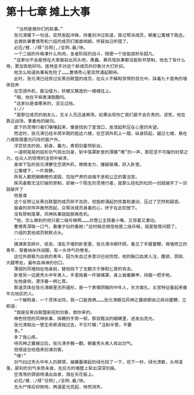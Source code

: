 # 第十七章 摊上大事
        “当然是救你们的执事。”
       张元清撂下一句话，突然发起冲锋，持着剑冲过街道，穿过帮派成员，朝着公寓楼下跑去。
       去救执事曹倩秀和六组的成员们面面相觑，怀疑自己听错了。
       必应/搜.:/择^日网|,/全网.最/快。
       一个二级的斥候凑什么热闹，圣者阶段的战斗，随便一个技能就秒杀超凡。
       “这家伙不会是想在大家面前出风头吧，愚蠢，黄风怪执事都没能斩开禁制，他去了有什么用，更加丢脸好吗。医林圣手对这个新成员的印象分大打折扣。
       他怎么知道执事有危险了………曹倩秀心里突然涌起期待。
       此时，张元清已经掠过反黑白联盟的成员，在众人不解和惊愕的目光中，踩着九十度角的墙体狂奔
       在空调外机、窗沿借力，矫健又飘逸的一楼楼往上。
       “哦，他在干嘛表演跑酷吗。
       “这家伙是谁哪来的，没见过他。
       s://
       “是那位成员的朋友么，无关人员迅速离场，如果出现伤亡我们是不会负责的。该死，他在靠近战场，拿着他的破剑。
       底下的灵境行者们嚷嚷起来，像是找到了宣泄口，发泄起积压在心里的失望。
       而这时，张元清已经半爬半跑的抵达六楼，在空调外机上一踏，纵身跃起，越过七楼，悬在八楼那扇雷光闪烁的窗户外。
       浮空状态的他，躬身、蓄力，青铜剑霍然斩出，
       一道明晃晃的弧形剑气掠出剑身，斩中笼罩卧室的薄膜“噗”的一声，那层坚不可摧的封禁之力，在众人的惊愕的注视中崩溃，
       身体下坠的张元清攀住空调外机，微微发力，撞破玻璃，跃入卧室。
       公寓楼下，一片寂静。
       所有人都把眼睛瞪的滚圆，包括严肃的自强不息和公正的雷法官。
       疾风者都无法打破的禁制，却被一个陌生的灵境行者，就那么轻松的松的一创就破开了一剑就破开了
       他是谁
       这个反转让反黑白联盟的成员猝不及防，但旋即涌起的惊喜和激动，压过了茫然和疑惑。
       振奋的欢呼声轰然而起，众帮派成员悬着的心，终于在此刻放下。
       没有禁制笼罩，风神执事就能脱离危机。
       “他，怎么做到的他只是二级斥候啊………白雪公主捂着小嘴，又惊喜又激动。
       曹倩秀深吸一口气，看傻子似的看她:“这时候还相信他是二级斥候，就是智商问题了。
       六组的其他成员默默点头。
       .......
       铺满家具碎片、纸张，凌乱不堪的卧室里，张元清冷眼环顾，看见了手握雷鞭，倚墙而立的青年，穿着纳米作战服，有一头帅气的卷发。
       这位外貌极为出挑的青年，因为失血过多意识已经恍惚，他的胸口血泉入注，腹部、颈部、大腿等处，遍布血淋淋的创口，
       薄弱的风墙挡在他身前，替他挡下了无数次子弹和匕首的攻击。
       卧室另一边是秃头中年男人，手里拖着一件玻璃罩，身上披着藤甲，持握一把手枪。
       在他身侧，漂浮着一柄匕首。
       那道灵体在张元清眼里无所遁形，是一个表情阴翳的中年人，东方面孔，五官特征看起来像华北地区的人。
       一个被附身，一个灵体出窍，我一口能吞俩………张元清眼见风神之翼欲朝自己挥动雷鞭，立即道:
       “我是反黑白联盟新招的剑客，救你来的。
       神色恍惚的风神执事，挥鞭的手势一顿，那双黯淡的眼睛里，进发出亮光。
       张元清取出一管生命原液抛过去，不忘叮嘱:“注射半管，不要
       多。”
       多了我心疼。
       待风神之翼接过后，张元清手腕一翻，朝着秃头男人挥出剑气。
       但很适合他借来扮演剑客。
       “噗!”
       剑气扫过秃头中年人的脖颈，被藤蔓撑起的绿光挡了一下，但下一秒，绿光溃散，头颅滚落，犀利的剑气余势未衰，在后方的墙壁上斩出深深剑痕。
       空荡荡的颈部喷涌出血泉，溅在天花板上。
       必应/搜.:/择^日网|,/全网.最/快。
       无头尸体后仰倒地，两道星光亮起，继而消失，